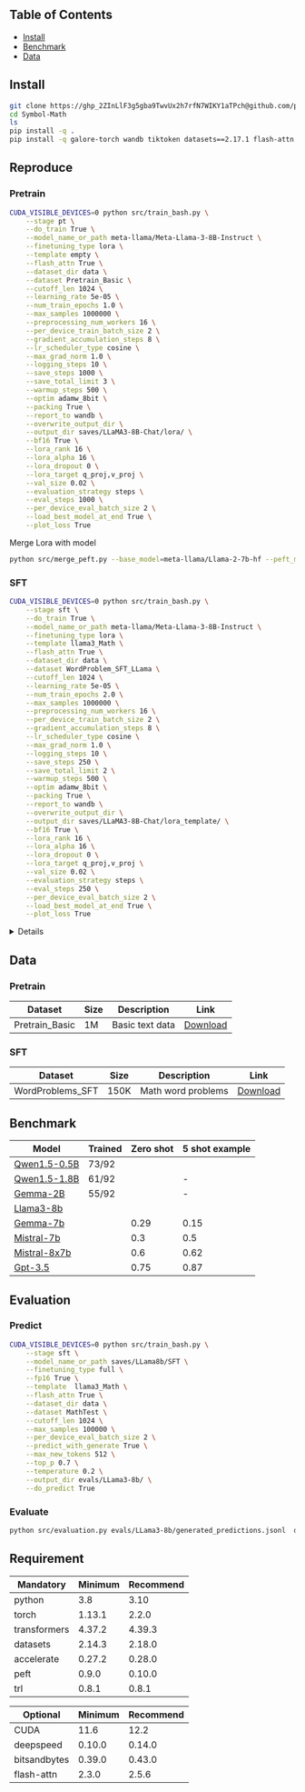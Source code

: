 ## Table of Contents

- [Install](#install)
- [Benchmark](#benchmark)
- [Data](#data)

## Install
```bash
git clone https://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@github.com/pepoo20/Symbol-Math.git
cd Symbol-Math
ls
pip install -q .
pip install -q galore-torch wandb tiktoken datasets==2.17.1 flash-attn
```

## Reproduce
### Pretrain
```bash
CUDA_VISIBLE_DEVICES=0 python src/train_bash.py \
    --stage pt \
    --do_train True \
    --model_name_or_path meta-llama/Meta-Llama-3-8B-Instruct \
    --finetuning_type lora \
    --template empty \
    --flash_attn True \
    --dataset_dir data \
    --dataset Pretrain_Basic \
    --cutoff_len 1024 \
    --learning_rate 5e-05 \
    --num_train_epochs 1.0 \
    --max_samples 1000000 \
    --preprocessing_num_workers 16 \
    --per_device_train_batch_size 2 \
    --gradient_accumulation_steps 8 \
    --lr_scheduler_type cosine \
    --max_grad_norm 1.0 \
    --logging_steps 10 \
    --save_steps 1000 \
    --save_total_limit 3 \
    --warmup_steps 500 \
    --optim adamw_8bit \
    --packing True \
    --report_to wandb \
    --overwrite_output_dir \
    --output_dir saves/LLaMA3-8B-Chat/lora/ \
    --bf16 True \
    --lora_rank 16 \
    --lora_alpha 16 \
    --lora_dropout 0 \
    --lora_target q_proj,v_proj \
    --val_size 0.02 \
    --evaluation_strategy steps \
    --eval_steps 1000 \
    --per_device_eval_batch_size 2 \
    --load_best_model_at_end True \
    --plot_loss True 
```
Merge Lora with model
```bash
python src/merge_peft.py --base_model=meta-llama/Llama-2-7b-hf --peft_model=save/qlora-out --output_dir=qlora-merge
```

### SFT
```bash
CUDA_VISIBLE_DEVICES=0 python src/train_bash.py \
    --stage sft \
    --do_train True \
    --model_name_or_path meta-llama/Meta-Llama-3-8B-Instruct \
    --finetuning_type lora \
    --template llama3_Math \
    --flash_attn True \
    --dataset_dir data \
    --dataset WordProblem_SFT_LLama \
    --cutoff_len 1024 \
    --learning_rate 5e-05 \
    --num_train_epochs 2.0 \
    --max_samples 1000000 \
    --preprocessing_num_workers 16 \
    --per_device_train_batch_size 2 \
    --gradient_accumulation_steps 8 \
    --lr_scheduler_type cosine \
    --max_grad_norm 1.0 \
    --logging_steps 10 \
    --save_steps 250 \
    --save_total_limit 2 \
    --warmup_steps 500 \
    --optim adamw_8bit \
    --packing True \
    --report_to wandb \
    --overwrite_output_dir \
    --output_dir saves/LLaMA3-8B-Chat/lora_template/ \
    --bf16 True \
    --lora_rank 16 \
    --lora_alpha 16 \
    --lora_dropout 0 \
    --lora_target q_proj,v_proj \
    --val_size 0.02 \
    --evaluation_strategy steps \
    --eval_steps 250 \
    --per_device_eval_batch_size 2 \
    --load_best_model_at_end True \
    --plot_loss True 
```

<details>
For other models not llama3, change the `--template` to the corresponding template name.
Pretrain:  
- empty
SFT:  
- WordProblemMath

</details>

## Data
### Pretrain

| Dataset | Size | Description | Link |
| ------- | ---- | ----------- | ---- |
| Pretrain_Basic | 1M | Basic text data | [Download](https://huggingface.co/datasets/MathSymbol/SymbolBasic_1M_v1)

### SFT

| Dataset | Size | Description | Link |
| ------- | ---- | ----------- | ---- |
| WordProblems_SFT | 150K | Math word problems | [Download](https://huggingface.co/datasets/MathSymbol/Symbol_WordProblem)

## Benchmark

| Model                                                    | Trained                  | Zero shot    | 5 shot example  |
| -------------------------------------------------------- | --------------------------- | ----------------- | --------- |
| [Qwen1.5-0.5B](https://huggingface.co/baichuan-inc)         | 73/92                      |             |  |
| [Qwen1.5-1.8B](https://huggingface.co/bigscience)               | 61/92 |    | -         |
| [Gemma-2B](https://huggingface.co/bigscience)              | 55/92 |    | -         |
| [Llama3-8b](https://huggingface.co/THUDM)                 |                           |    |   |
| [Gemma-7b](https://huggingface.co/CohereForAI)          |                     | 0.29     | 0.15    |
| [Mistral-7b](https://huggingface.co/deepseek-ai)     |                   | 0.3     | 0.5  |
| [Mistral-8x7b](https://huggingface.co/tiiuae)                  |                  | 0.6   | 0.62    |
| [Gpt-3.5](https://huggingface.co/google)         |    |   0.75     | 0.87  

## Evaluation

### Predict
```bash
CUDA_VISIBLE_DEVICES=0 python src/train_bash.py \
    --stage sft \
    --model_name_or_path saves/LLama8b/SFT \
    --finetuning_type full \
    --fp16 True \
    --template  llama3_Math \
    --flash_attn True \
    --dataset_dir data \
    --dataset MathTest \
    --cutoff_len 1024 \
    --max_samples 100000 \
    --per_device_eval_batch_size 2 \
    --predict_with_generate True \
    --max_new_tokens 512 \
    --top_p 0.7 \
    --temperature 0.2 \
    --output_dir evals/LLama3-8b/ \
    --do_predict True
```

### Evaluate
```bash
python src/evaluation.py evals/LLama3-8b/generated_predictions.jsonl  data/Math_test.jsonl
```

## Requirement

| Mandatory    | Minimum | Recommend |
| ------------ | ------- | --------- |
| python       | 3.8     | 3.10      |
| torch        | 1.13.1  | 2.2.0     |
| transformers | 4.37.2  | 4.39.3    |
| datasets     | 2.14.3  | 2.18.0    |
| accelerate   | 0.27.2  | 0.28.0    |
| peft         | 0.9.0   | 0.10.0    |
| trl          | 0.8.1   | 0.8.1     |

| Optional     | Minimum | Recommend |
| ------------ | ------- | --------- |
| CUDA         | 11.6    | 12.2      |
| deepspeed    | 0.10.0  | 0.14.0    |
| bitsandbytes | 0.39.0  | 0.43.0    |
| flash-attn   | 2.3.0   | 2.5.6     |

